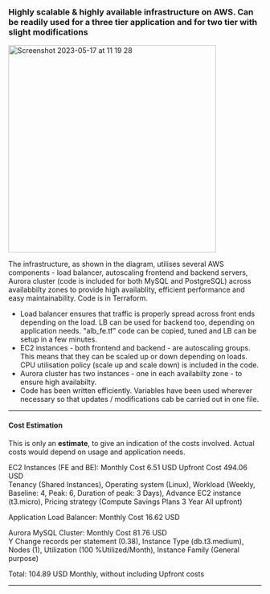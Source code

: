 ### Highly scalable & highly available infrastructure on AWS. Can be readily used for a three tier application and for two tier with slight modifications

<img width="413" alt="Screenshot 2023-05-17 at 11 19 28" src="https://github.com/nithya-pk/NF_Capstone_Project/assets/105173126/f9f8e817-9b95-40de-a21d-4c123f472dce">

The infrastructure, as shown in the diagram, utilises several AWS components - load balancer, autoscaling frontend and backend servers, Aurora cluster (code is included for both MySQL and PostgreSQL) across availabbilty zones to provide high availablity, efficient performance and easy maintainability. Code is in Terraform.

   * Load balancer ensures that traffic is properly spread across front ends depending on the load. LB can be used for backend too, depending on application needs. "alb_fe.tf" code can be copied, tuned and LB can be setup in a few minutes.
   * EC2 instances - both frontend and backend - are autoscaling groups. This means that they can be scaled up or down depending on loads. CPU utilisation policy (scale up and scale down) is included in the code.
   * Aurora cluster has two instances - one in each availabilty zone - to ensure high availabilty.
   * Code has been written efficiently. Variables have been used wherever necessary so that updates / modifications cab be carried out in one file.

----------------------

#### Cost Estimation

This is only an **estimate**, to give an indication of the costs involved. Actual costs would depend on usage and application needs.

EC2 Instances (FE and BE): Monthly Cost 6.51 USD Upfront Cost 494.06 USD
<br>
Tenancy (Shared Instances), Operating system (Linux), Workload (Weekly, Baseline: 4, Peak: 6, Duration of peak: 3 Days), Advance EC2 instance (t3.micro), Pricing strategy (Compute Savings Plans 3 Year All upfront)

Application Load Balancer: Monthly Cost 16.62 USD

Aurora MySQL Cluster: Monthly Cost 81.76 USD
<br>Y
Change records per statement (0.38), Instance Type (db.t3.medium), Nodes (1), Utilization (100 %Utilized/Month), Instance Family (General purpose)

Total: 104.89 USD Monthly, without including Upfront costs

----------------------


